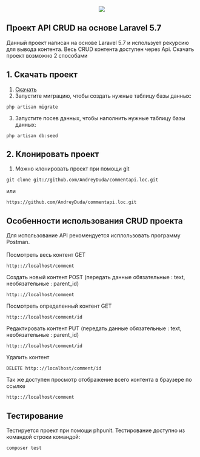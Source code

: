 <p align="center"><img src="https://laravel.com/assets/img/components/logo-laravel.svg"></p>

## Проект API CRUD на основе Laravel 5.7 
Данный проект написан на основе Laravel 5.7 и использует рекурсию для вывода контента. Весь CRUD контента доступен через Api.
Cкачать проект возможно 2 способами

## 1. Скачать проект
1. <a href="file:///AndreyDuda/commentapi.loc/archive/master.zip">Скачать</a>
2. Запустите миграцию, чтобы создать нужные таблицу базы данных:
<pre>
<code>php artisan migrate</code>
</pre>
3. Запустите посев данных, чтобы наполнить нужные таблицу базы данных:
<pre>
<code>php artisan db:seed</code>
</pre>

## 2. Клонировать проект 
1. Можно клонировать проект при помощи git 
<pre>
<code>git clone git://github.com/AndreyDuda/commentapi.loc.git</code>
</pre>
или
<pre>
<code>https://github.com/AndreyDuda/commentapi.loc.git</code>
</pre>

## Особенности использования CRUD проекта 

Для использование API рекомендуется исплользовать программу Postman.<br><br>
Посмотреть весь контент GET
<pre>
<code>http:://localhost/comment</code>
</pre>
Создать новый контент POST (передать данные обязательные : text, необязательные : parent_id)
<pre>
<code>http:://localhost/comment</code>
</pre>     
Посмотреть определенный контент GET 
<pre>
<code>http:://localhost/comment/id</code>
</pre>     
Редактировать контент PUT (передать данные обязательные : text, необязательные : parent_id)
<pre>
<code>http:://localhost/comment/id</code>
</pre>  
Удалить контент
<pre>
<code>DELETE http:://localhost/comment/id</code>
</pre>

Так же доступен просмотр отображение всего контента в браузере по ссылке 
<pre>
<code>http:://localhost/comment</code>
</pre>      
## Тестирование

Тестируется проект при помощи phpunit. Тестирование доступно из командой строки командой:
<pre>
<code>composer test</code>
</pre>

